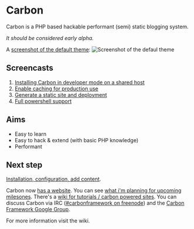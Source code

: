 # Carbon
Carbon is a PHP based hackable performant (semi) static blogging system. 

_It should be considered early alpha._

A [screenshot of the default theme](http://i.imm.io/FV6p.png):
![Screenshot of the defaul theme](http://i.imm.io/FV6p.png)


## Screencasts

1. [Installing Carbon in developer mode on a shared host](http://screencast.com/t/QgDYtKUFpG)
2. [Enable caching for production use](http://screencast.com/t/bRs6taeYUEQl)
3. [Generate a static site and deployment](http://screencast.com/t/JRijwzqMA94)
4. [Full powershell support](http://screencast.com/t/ALcrjU7csKM)


## Aims

* Easy to learn
* Easy to hack & extend (with basic PHP knowledge)
* Performant


## Next step

[Installation, configuration, add content](https://github.com/svandragt/carbon/wiki).

Carbon now [has a website](http://carbon.vandragt.com). You can see [what i'm planning for upcoming milesones](https://github.com/svandragt/carbon/issues). There's a [wiki for tutorials / carbon powered sites]([https://github.com/svandragt/carbon/wiki). You can discuss Carbon via IRC ([#carbonframework on freenode](http://webchat.freenode.net/?nick=)) and the [Carbon Framework Google Group](https://groups.google.com/forum/?fromgroups#!forum/carbon-framework).

For more information visit the wiki.
